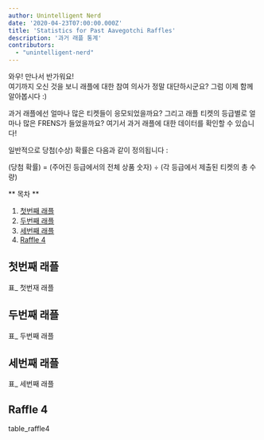```yaml
---
author: Unintelligent Nerd
date: '2020-04-23T07:00:00.000Z'
title: 'Statistics for Past Aavegotchi Raffles'
description: '과거 래플 통계'
contributors:
  - "unintelligent-nerd"
---
```


와우! 만나서 반가워요!<br> 여기까지 오신 것을 보니 래플에 대한 참여 의사가 정말 대단하시군요? 그럼 이제 함께 알아봅시다 :)<br>

과거 래플에선 얼마나 많은 티켓들이 응모되었을까요? 그리고 래플 티켓의 등급별로 얼마나 많은 FRENS가 들었을까요? 여기서 과거 래플에 대한 데이터를 확인할 수 있습니다!

일반적으로 당첨(수상) 확률은 다음과 같이 정의됩니다 :

(당첨 확률) = (주어진 등급에서의 전체 상품 숫자) ÷ (각 등급에서 제출된 티켓의 총 수량)

<div class="contentsBox">

** 목차 **

<ol>
<li><a href=#raffle-1>첫번째 래플</a></li>
<li><a href=#raffle-2>두번째 래플</a></li>
<li><a href=#raffle-3>세번째 래플</a></li>
<li><a href=#raffle-4>Raffle 4</a></li>
</ol>

</div>

## 첫번째 래플
표_ 첫번재 래플

## 두번째 래플
표_ 두번째 래플

## 세번째 래플
표_ 세번째 래플

## Raffle 4
table_raffle4
